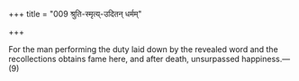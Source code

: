+++
title = "009 श्रुति-स्मृत्य्-उदितन् धर्मम्"

+++

For the man performing the duty laid down by the revealed word and the recollections obtains fame here, and after death, unsurpassed happiness.—(9)